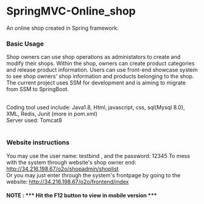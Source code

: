 # SpringMVC-Online_shop

An online shop created in Spring framework.<br />
### Basic Usage

Shop owners can use shop operations as administators to create and modify their shops. Within the shop, owners can create product categories and release product information. Users can use front-end showcase system to see shop owners' shop information and products belonging to the shop. The current project uses SSM for development and is aiming to migrate from SSM to SpringBoot.<br /><br />

Coding tool used include: Java1.8, Html, javascript, css, sql(Mysql 8.0), XML, Redis, Junit (more in pom.xml)<br />
Server used: Tomcat8<br /><br />

### Website instructions
You may use the user name: testbind , and the password: 12345 To mess with the system through website's shop owner end: http://34.216.198.67/o2o/shopadmin/shoplist<br />
Or you may just enter through the system's frontpage by going to the website: http://34.216.198.67/o2o/frontend/index <br />

#### NOTE : *** Hit the F12 button to view in mobile version ***
